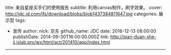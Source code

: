 title: 来自星座买手们的使用报告
subtitle: 利用canvas制作，刷字效果。
cover: http://jdc.jd.com/jfs/download/blobs/blob1437384811647.jpg
categories: 展示型
tags:
  - 宣传
author:
  nick: 京东
  github_name: JDC
date: 2016-12-13 08:00:00
publishDate: 2014-09-30T16:00:00.000Z
link: http://qian-duan-she-ji.jslab.pro/wx/html/act/201410/app/index.html
---
